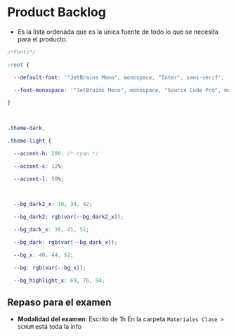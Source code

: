# Product Backlog
- Es la lista ordenada que es la única fuente de todo lo que se necesita para el producto.
```css
/*Fonts*/

:root {

  --default-font: '"JetBrains Mono", monospace, "Inter", sans-serif';

  --font-monospace: '"JetBrains Mono", monospace, "Source Code Pro", monospace'; /*Code block text*/

}

  

.theme-dark,

.theme-light {

  --accent-h: 200; /* cyan */

  --accent-s: 12%;

  --accent-l: 50%;

  

  --bg_dark2_x: 30, 34, 42;

  --bg_dark2: rgb(var(--bg_dark2_x));

  --bg_dark_x: 36, 41, 51;

  --bg_dark: rgb(var(--bg_dark_x));

  --bg_x: 40, 44, 52;

  --bg: rgb(var(--bg_x));

  --bg_highlight_x: 69, 76, 94;
```

## Repaso para el examen
- **Modalidad del examen**: Escrito de 1h
En la carpeta `Materiales Clase > SCRUM` está toda la info 